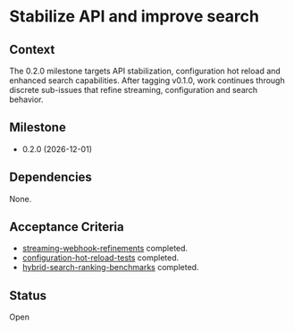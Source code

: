 # Stabilize API and improve search

## Context
The 0.2.0 milestone targets API stabilization, configuration hot reload and
enhanced search capabilities. After tagging v0.1.0, work continues through
discrete sub-issues that refine streaming, configuration and search behavior.

## Milestone

- 0.2.0 (2026-12-01)

## Dependencies
None.

## Acceptance Criteria
- [streaming-webhook-refinements](archive/streaming-webhook-refinements.md) completed.
- [configuration-hot-reload-tests](archive/configuration-hot-reload-tests.md) completed.
- [hybrid-search-ranking-benchmarks](archive/hybrid-search-ranking-benchmarks.md) completed.

## Status
Open
